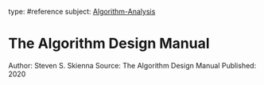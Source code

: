 type: #reference
subject: [Algorithm-Analysis](Algorithm-Analysis.md)

# The Algorithm Design Manual

Author: Steven S. Skienna
Source: The Algorithm Design Manual
Published: 2020